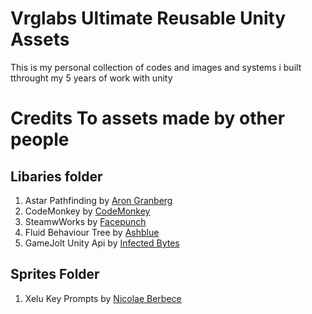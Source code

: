 # Vrglabs Ultimate Reusable Unity Assets
This is my personal collection of codes and images and systems i built tthrought my 5 years of work with unity

# Credits To assets made by other people 
## Libaries folder
1. Astar Pathfinding by [Aron Granberg](http://www.arongranberg.com)
2. CodeMonkey by [CodeMonkey](unitycodemonkey.com)
3. SteamwWorks by [Facepunch](https://facepunch.com)
4. Fluid Behaviour Tree by [Ashblue](https://github.com/ashblue/fluid-behavior-tree)
5. GameJolt Unity Api by [Infected Bytes](https://gamejolt.com/games/unity-api/15887)

## Sprites Folder
1. Xelu Key Prompts by [Nicolae Berbece](https://thoseawesomeguys.com/prompts/)
